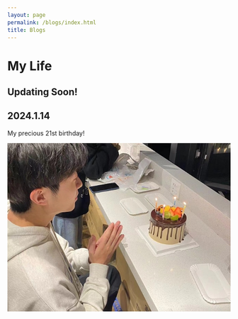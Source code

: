 ```yaml
---
layout: page
permalink: /blogs/index.html
title: Blogs
---
```


# My Life

## Updating Soon!


## 2024.1.14

My precious 21st birthday!

<div>
<img src="/images/blogs/21birth.JPG">
</div>

<br>
